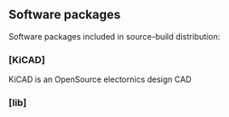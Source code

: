 ## Software packages

Software packages included in source-build distribution:

### [KiCAD]

KiCAD is an OpenSource electornics design CAD

### [lib]
